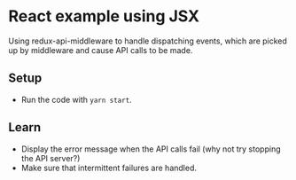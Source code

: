 # React example using JSX

Using redux-api-middleware to handle dispatching events, which are picked up by middleware and cause API calls to be made.

## Setup

* Run the code with `yarn start`.

## Learn

* Display the error message when the API calls fail (why not try stopping the API server?)
* Make sure that intermittent failures are handled.